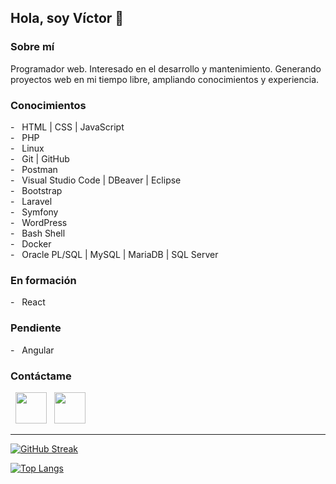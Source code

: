 <h2> Hola, soy Víctor 👋 </h2>

<h3> Sobre mí </h3>
<p>Programador web. Interesado en el desarrollo y mantenimiento. Generando proyectos web en mi tiempo libre, ampliando conocimientos y experiencia. </p>

<h3> Conocimientos </h3>
- &nbsp; HTML | CSS | JavaScript <br>
- &nbsp; PHP <br>
- &nbsp; Linux <br>
- &nbsp; Git | GitHub <br>
- &nbsp; Postman <br>
- &nbsp; Visual Studio Code | DBeaver | Eclipse <br>
- &nbsp; Bootstrap <br>
- &nbsp; Laravel <br>
- &nbsp; Symfony <br>
- &nbsp; WordPress <br>
- &nbsp; Bash Shell <br>
- &nbsp; Docker <br>
- &nbsp; Oracle PL/SQL | MySQL | MariaDB | SQL Server <br>

<h3> En formación </h3>
- &nbsp; React <br>

<h3> Pendiente </h3>
- &nbsp; Angular <br>

<h3> Contáctame </h3>
<p align="left">
&nbsp; <a href="https://es.linkedin.com/in/garcia-victor" target="_blank" rel="noopener noreferrer"><img src="https://img.icons8.com/plasticine/100/000000/linkedin.png" width="50" /></a>
&nbsp; <a href="https://github.com/Victor-369" target="_blank" rel="noopener noreferrer"><img src="https://img.icons8.com/plasticine/100/000000/github.png" width="50" /></a>
</p>

<hr>

[![GitHub Streak](https://github-readme-streak-stats.herokuapp.com?user=Victor-369&theme=transparent&locale=es&date_format=j%20M%5B%20Y%5D&card_width=473)](https://git.io/streak-stats)

[![Top Langs](https://github-readme-stats.vercel.app/api/top-langs/?username=Victor-369&layout=compact)](https://github.com/Victor-369/github-readme-stats)
